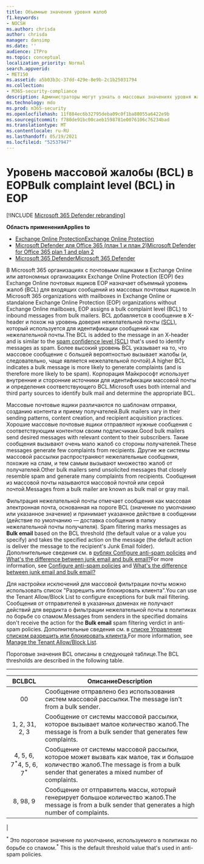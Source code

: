 ```yaml
---
title: Объемные значения уровня жалоб
f1.keywords:
- NOCSH
ms.author: chrisda
author: chrisda
manager: dansimp
ms.date: ''
audience: ITPro
ms.topic: conceptual
localization_priority: Normal
search.appverid:
- MET150
ms.assetid: a5b03b3c-37dd-429e-8e9b-2c1b25031794
ms.collection:
- M365-security-compliance
description: Администраторы могут узнать о массовых значениях уровня жалоб (BCL), используемых в Exchange Online Protection (EOP).
ms.technology: mdo
ms.prod: m365-security
ms.openlocfilehash: 11f884ec6b32795deba09c0f1ba88055a6422e9b
ms.sourcegitcommit: f780de91bc00caeb1598781e0076106c76234bad
ms.translationtype: MT
ms.contentlocale: ru-RU
ms.lasthandoff: 05/19/2021
ms.locfileid: "52537947"
---
```

# <a name="bulk-complaint-level-bcl-in-eop"></a><span data-ttu-id="c73bb-103">Уровень массовой жалобы (BCL) в EOP</span><span class="sxs-lookup"><span data-stu-id="c73bb-103">Bulk complaint level (BCL) in EOP</span></span>

[!INCLUDE [Microsoft 365 Defender rebranding](../includes/microsoft-defender-for-office.md)]

<span data-ttu-id="c73bb-104">**Область применения**</span><span class="sxs-lookup"><span data-stu-id="c73bb-104">**Applies to**</span></span>
- [<span data-ttu-id="c73bb-105">Exchange Online Protection</span><span class="sxs-lookup"><span data-stu-id="c73bb-105">Exchange Online Protection</span></span>](exchange-online-protection-overview.md)
- [<span data-ttu-id="c73bb-106">Microsoft Defender для Office 365 (план 1 и план 2)</span><span class="sxs-lookup"><span data-stu-id="c73bb-106">Microsoft Defender for Office 365 plan 1 and plan 2</span></span>](defender-for-office-365.md)
- [<span data-ttu-id="c73bb-107">Microsoft 365 Defender</span><span class="sxs-lookup"><span data-stu-id="c73bb-107">Microsoft 365 Defender</span></span>](../defender/microsoft-365-defender.md)

<span data-ttu-id="c73bb-108">В Microsoft 365 организациях с почтовыми ящиками в Exchange Online или автономных организациях Exchange Online Protection (EOP) без Exchange Online почтовых ящиков EOP назначает объемный уровень жалоб (BCL) для входящих сообщений из массовых почтовых ящиков.</span><span class="sxs-lookup"><span data-stu-id="c73bb-108">In Microsoft 365 organizations with mailboxes in Exchange Online or standalone Exchange Online Protection (EOP) organizations without Exchange Online mailboxes, EOP assigns a bulk complaint level (BCL) to inbound messages from bulk mailers.</span></span> <span data-ttu-id="c73bb-109">BCL добавляется в сообщение в X-header и похож на уровень доверия нежелательной почты [(SCL),](spam-confidence-levels.md) который используется для идентификации сообщений как нежелательной почты.</span><span class="sxs-lookup"><span data-stu-id="c73bb-109">The BCL is added to the message in an X-header and is similar to the [spam confidence level (SCL)](spam-confidence-levels.md) that's used to identify messages as spam.</span></span> <span data-ttu-id="c73bb-110">Более высокий уровень BCL указывает на то, что массовое сообщение с большей вероятностью вызывает жалобы (и, следовательно, чаще является нежелательной почтой).</span><span class="sxs-lookup"><span data-stu-id="c73bb-110">A higher BCL indicates a bulk message is more likely to generate complaints (and is therefore more likely to be spam).</span></span> <span data-ttu-id="c73bb-111">Корпорация Майкрософт использует внутренние и сторонние источники для идентификации массовой почты и определения соответствующего BCL.</span><span class="sxs-lookup"><span data-stu-id="c73bb-111">Microsoft uses both internal and third party sources to identify bulk mail and determine the appropriate BCL.</span></span>

<span data-ttu-id="c73bb-112">Массовые почтовые ящики различаются по шаблонам отправки, созданию контента и приему получателей.</span><span class="sxs-lookup"><span data-stu-id="c73bb-112">Bulk mailers vary in their sending patterns, content creation, and recipient acquisition practices.</span></span> <span data-ttu-id="c73bb-113">Хорошие массовые почтовые ящики отправляют нужные сообщения с соответствующим контентом своим подписчикам.</span><span class="sxs-lookup"><span data-stu-id="c73bb-113">Good bulk mailers send desired messages with relevant content to their subscribers.</span></span> <span data-ttu-id="c73bb-114">Такие сообщения вызывают очень мало жалоб со стороны получателей.</span><span class="sxs-lookup"><span data-stu-id="c73bb-114">These messages generate few complaints from recipients.</span></span> <span data-ttu-id="c73bb-115">Другие же системы массовой рассылки распространяют нежелательные сообщения, похожие на спам, и тем самым вызывают множество жалоб от получателей.</span><span class="sxs-lookup"><span data-stu-id="c73bb-115">Other bulk mailers send unsolicited messages that closely resemble spam and generate many complaints from recipients.</span></span> <span data-ttu-id="c73bb-116">Сообщения из массовой почты называются массовой почтой или серой почтой.</span><span class="sxs-lookup"><span data-stu-id="c73bb-116">Messages from a bulk mailer are known as bulk mail or gray mail.</span></span>

 <span data-ttu-id="c73bb-117">Фильтрация нежелательной почты отмечает сообщения как массовая электронная почта, основанная на пороге BCL (значение по умолчанию или указанное значение) и принимает указанное действие в сообщении (действие по умолчанию — доставка сообщения в папку нежелательной почты получателя). </span><span class="sxs-lookup"><span data-stu-id="c73bb-117">Spam filtering marks messages as **Bulk email** based on the BCL threshold (the default value or a value you specify) and takes the specified action on the message (the default action is deliver the message to the recipient's Junk Email folder).</span></span> <span data-ttu-id="c73bb-118">Дополнительные сведения см. в [рублях Configure anti-spam policies](configure-your-spam-filter-policies.md) and [What's the difference between junk email and bulk email?](what-s-the-difference-between-junk-email-and-bulk-email.md)</span><span class="sxs-lookup"><span data-stu-id="c73bb-118">For more information, see [Configure anti-spam policies](configure-your-spam-filter-policies.md) and [What's the difference between junk email and bulk email?](what-s-the-difference-between-junk-email-and-bulk-email.md)</span></span>

<span data-ttu-id="c73bb-119">Для настройки исключений для массовой фильтрации почты можно использовать список "Разрешить или блокировать клиента".</span><span class="sxs-lookup"><span data-stu-id="c73bb-119">You can use the Tenant Allow/Block List to configure exceptions for bulk mail filtering.</span></span> <span data-ttu-id="c73bb-120">Сообщения от отправителей в указанных доменах не получают  действий для вердикта о фильтрации нежелательной почты в политиках по борьбе со спамом.</span><span class="sxs-lookup"><span data-stu-id="c73bb-120">Messages from senders in the specified domains don't receive the action for the **Bulk email** spam filtering verdict in anti-spam policies.</span></span> <span data-ttu-id="c73bb-121">Дополнительные сведения см. в [списке Управление списком разрешить или блокировать клиента.](tenant-allow-block-list.md)</span><span class="sxs-lookup"><span data-stu-id="c73bb-121">For more information, see [Manage the Tenant Allow/Block List](tenant-allow-block-list.md).</span></span>

<span data-ttu-id="c73bb-122">Пороговые значения BCL описаны в следующей таблице.</span><span class="sxs-lookup"><span data-stu-id="c73bb-122">The BCL thresholds are described in the following table.</span></span>

****

|<span data-ttu-id="c73bb-123">BCL</span><span class="sxs-lookup"><span data-stu-id="c73bb-123">BCL</span></span>|<span data-ttu-id="c73bb-124">Описание</span><span class="sxs-lookup"><span data-stu-id="c73bb-124">Description</span></span>|
|:---:|---|
|<span data-ttu-id="c73bb-125">0</span><span class="sxs-lookup"><span data-stu-id="c73bb-125">0</span></span>|<span data-ttu-id="c73bb-126">Сообщение отправлено без использования систем массовой рассылки.</span><span class="sxs-lookup"><span data-stu-id="c73bb-126">The message isn't from a bulk sender.</span></span>|
|<span data-ttu-id="c73bb-127">1, 2, 3</span><span class="sxs-lookup"><span data-stu-id="c73bb-127">1, 2, 3</span></span>|<span data-ttu-id="c73bb-128">Сообщение от системы массовой рассылки, которое вызывает малое количество жалоб.</span><span class="sxs-lookup"><span data-stu-id="c73bb-128">The message is from a bulk sender that generates few complaints.</span></span>|
|<span data-ttu-id="c73bb-129">4, 5, 6, 7<sup>\*</sup></span><span class="sxs-lookup"><span data-stu-id="c73bb-129">4, 5, 6, 7<sup>\*</sup></span></span>|<span data-ttu-id="c73bb-130">Сообщение от системы массовой рассылки, которое может вызвать как малое, так и большое количество жалоб.</span><span class="sxs-lookup"><span data-stu-id="c73bb-130">The message is from a bulk sender that generates a mixed number of complaints.</span></span>|
|<span data-ttu-id="c73bb-131">8, 9</span><span class="sxs-lookup"><span data-stu-id="c73bb-131">8, 9</span></span>|<span data-ttu-id="c73bb-132">Сообщение от отправитель массы, который генерирует большое количество жалоб.</span><span class="sxs-lookup"><span data-stu-id="c73bb-132">The message is from a bulk sender that generates a high number of complaints.</span></span>|
|

<span data-ttu-id="c73bb-133"><sup>\*</sup> Это пороговое значение по умолчанию, используемого в политиках по борьбе со спамом.</span><span class="sxs-lookup"><span data-stu-id="c73bb-133"><sup>\*</sup> This is the default threshold value that's used in anti-spam policies.</span></span>
